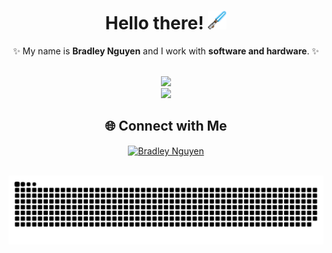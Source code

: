 <div align="center">

# Hello there! <img src="https://raw.githubusercontent.com/BradleyNgu/BradleyNgu/main/bluelightsaber.png" width="30px">

✨ My name is **Bradley Nguyen** and I work with **software and hardware**. ✨

<br/>

<img width="400" src="https://github-readme-stats.vercel.app/api?username=BradleyNgu&theme=tokyonight&show_icons=true&hide_border=true&count_private=true"/>

<br/>

<img width="400" src="https://github-readme-stats.vercel.app/api/top-langs/?username=BradleyNgu&theme=tokyonight&show_icons=true&hide_border=true&layout=compact"/>

<br/>

## 🌐 Connect with Me

<p align="center">
  <a href="https://linkedin.com/in/bradleynguyen" target="_blank">
    <img align="center" src="https://raw.githubusercontent.com/rahuldkjain/github-profile-readme-generator/master/src/images/icons/Social/linked-in-alt.svg" alt="Bradley Nguyen" height="30" width="40"/>
  </a>
</p>

<br/>

<picture>
  <source media="(prefers-color-scheme: dark)" srcset="https://raw.githubusercontent.com/Platane/snk/output/github-contribution-grid-snake-dark.svg" />
  <source media="(prefers-color-scheme: light)" srcset="https://raw.githubusercontent.com/Platane/snk/output/github-contribution-grid-snake.svg" />
  <img alt="GitHub Contribution Snake" src="https://raw.githubusercontent.com/Platane/snk/output/github-contribution-grid-snake.svg" />
</picture>



</div>
